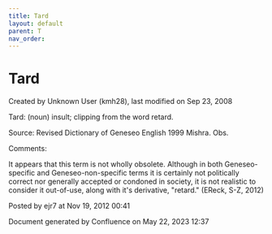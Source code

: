 ```yaml
---
title: Tard
layout: default
parent: T
nav_order:
---
```


# Tard

Created by  Unknown User (kmh28), last modified on Sep 23, 2008

Tard: (noun) insult; clipping from the word retard.

Source: Revised Dictionary of Geneseo English 1999 Mishra. Obs. 

Comments:

It appears that this term is not wholly obsolete. Although in both Geneseo-specific and Geneseo-non-specific terms it is certainly not politically correct nor generally accepted or condoned in society, it is not realistic to consider it out-of-use, along with it's derivative, &quot;retard.&quot; (EReck, S-Z, 2012)

Posted by ejr7 at Nov 19, 2012 00:41

Document generated by Confluence on May 22, 2023 12:37


